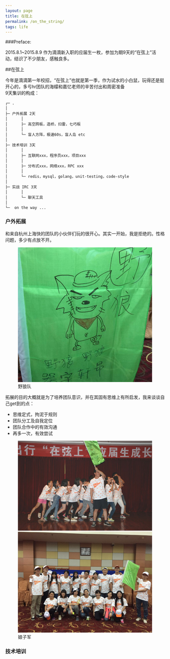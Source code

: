 ```yaml
---
layout: page
title: 在弦上
permalink: /on_the_string/
tags: life
---
```


###Preface:

2015.8.1~2015.8.9 作为滴滴新入职的应届生一枚，参加为期9天的“在弦上”活动，结识了不少朋友，感触良多。   


##在弦上

今年是滴滴第一年校招，“在弦上”也就是第一季，作为试水的小白鼠，玩得还是挺开心的，多亏hr团队的海檬和嘉忆老师的辛苦付出和周密准备   
9天集训的构成：
```
┌─ .
│
├─ 户外拓展 2天
│	   │
│      ├─ 高空跨板，造桥，扫雷，七巧板
│	   │   
│	   └─ 盲人方阵，极速60s，盲人岛 etc
│ 
├─ 技术培训 3天
│	   │
│      ├─ 互联网xxx，程序员xxx，项目xxx
│	   │
│	   ├─ 分布式xxx，网络xxx，RPC xxx
│	   │
│	   └─ redis，mysql，golang，unit-testing，code-style
│
├─ 实战 IRC 3天
│	   │
│	   └─ 聊天工具
│
└─  on the way ...
```

### 户外拓展

和来自杭州上海快的团队的小伙伴们玩的很开心。其实一开始，我是拒绝的。性格问题，多少有点放不开。   

<figure>
	<a href="../images/on_the_string/0.jpg">
		<img src="../images/on_the_string/0.jpg">
	</a>
	<figcaption>野狼队</figcaption>
</figure>

拓展的目的大概就是为了培养团队意识，并在其固有思维上有所启发，我来谈谈自己get到的点：   

* 思维定式，拘泥于规则
* 团队分工及自我定位
* 团队合作中的有效沟通
* 再多一次，有效尝试

<figure class="half">
	<a href="../images/on_the_string/1.jpg">
		<img src="../images/on_the_string/1.jpg">
	</a>
	<a href="../images/on_the_string/2.jpg">
		<img src="../images/on_the_string/2.jpg">
	</a>
	<figcaption>娘子军</figcaption>
</figure>



###  技术培训




 

